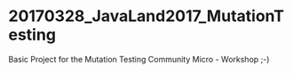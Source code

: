 # 20170328_JavaLand2017_MutationTesting
Basic Project for the Mutation Testing Community Micro - Workshop ;-)
